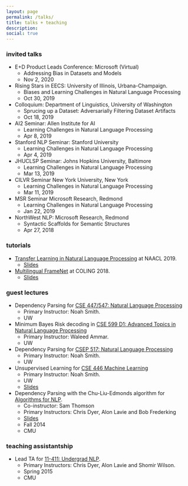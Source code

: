 ```yaml
---
layout: page
permalink: /talks/
title: talks + teaching
description:
social: true
---
```


### invited talks

- E+D Product Leads Conference: Microsoft (Virtual)
    * Addressing Bias in Datasets and Models
    * Nov 2, 2020
- Rising Stars in EECS: University of Illinois, Urbana-Champaign.
    * Biases and Learning Challenges in Natural Language Processing
    * Oct 30, 2019
- Colloquium: Department of Linguistics, University of Washington
    * Sprucing up a Dataset: Adversarially Filtering Dataset Artifacts
    * Oct 18, 2019
- AI2 Seminar: Allen Institute for AI
    * Learning Challenges in Natural Language Processing
    * Apr 8, 2019
- Stanford NLP Seminar: Stanford University
    * Learning Challenges in Natural Language Processing
    * Apr 4, 2019
- JHUCLSP Seminar: Johns Hopkins University, Baltimore
    * Learning Challenges in Natural Language Processing
    * Mar 13, 2019
- CILVR Seminar New York University, New York
    * Learning Challenges in Natural Language Processing
    * Mar 11, 2019
- MSR Seminar Microsoft Research, Redmond
    * Learning Challenges in Natural Language Processing
    * Jan 22, 2019
- NorthWest NLP: Microsoft Research, Redmond
    * Syntactic Scaffolds for Semantic Structures
    * Apr 27, 2018


### tutorials

- [Transfer Learning in Natural Language Processing](https://www.aclweb.org/anthology/N19-5004/) at NAACL 2019.
    * <a class="button button1" href="https://docs.google.com/presentation/d/1fIhGikFPnb7G5kr58OvYC3GN4io7MznnM0aAgadvJfc">Slides</a>
- [Multilingual FrameNet](https://framenet.icsi.berkeley.edu/fndrupal/node/5552/) at COLING 2018.
    * <a class="button button1" href="https://github.com/swabhs/coling18tutorial/">Slides</a>

### guest lectures

- Dependency Parsing for [CSE 447/547: Natural Language Processing](https://courses.cs.washington.edu/courses/cse447/19wi/)
    * Primary Instructor: Noah Smith.
    * UW
- Minimum Bayes Risk decoding in [CSE 599 D1: Advanced Topics in Natural Language Processing](https://wammar.github.io/2018sp_uw_cse_599/)
    * Primary Instructor: Waleed Ammar.
    * UW
- Dependency Parsing for [CSEP 517: Natural Language Processing](https://courses.cs.washington.edu/courses/csep517/18sp/)
    * Primary Instructor: Noah Smith.
    * UW
- Unsupervised Learning for [CSE 446 Machine Learning](https://courses.cs.washington.edu/courses/cse446/17au/)
    * Primary Instructor: Noah Smith.
    * UW
    * <a class="button button1" href="https://courses.cs.washington.edu/courses/cse446/17au/unsup.pdf">Slides</a>
- Dependency Parsing with the Chu-Liu-Edmonds algorithm for [Algorithms for NLP](http://demo.clab.cs.cmu.edu/fa2014-11711/index.php/Main_Page).
    * Co-instructor: Sam Thomson
    * Primary Instructors: Chris Dyer, Alon Lavie and Bob Frederking
    * <a class="button button1" href="./assets/pdf/talks/cle.pdf">Slides</a>
    * Fall 2014
    * CMU

### teaching assistantship

- Lead TA for [11-411: Undergrad NLP](http://demo.clab.cs.cmu.edu/NLP/).
    * Primary Instructors: Chris Dyer, Alon Lavie and Shomir Wilson.
    * Spring 2015
    * CMU
